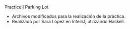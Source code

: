 PracticeII Parking Lot
- Archivos modificados para la realización de la práctica. 
- Realizado por Sara López en IntelliJ, utilizando Haskell. 
